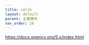 ```yaml
---
title: calib
layout: default
parent: 主要模块
nav_order: 10
---
```


https://docs.opencv.org/5.x/index.html